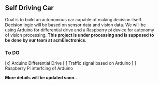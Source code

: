 ## Self Driving Car

Goal is to build an autonomous car capable of making decision itself. Decision logic will be based on sensor data and vision data. We will be using Arduino for differential drive and a Raspberry pi device for autonomy of vision processing.
**This project is under processing and is supposed to be done by our team at acmElectronics.**

### To DO
[x] Arduino Differential Drive
[ ] Traffic signal based on Arduino
[ ] Raspberry Pi interfcing of Arduino

**More details will be updated soon..**
